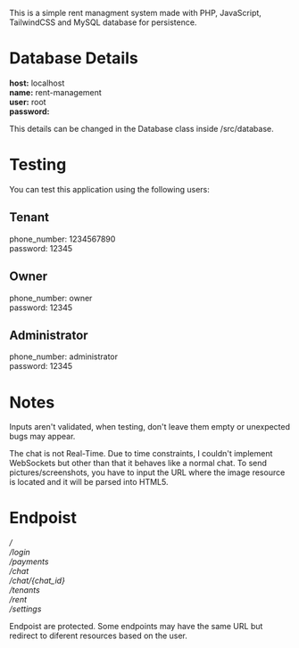 This is a simple rent managment system made with PHP, JavaScript, TailwindCSS and MySQL database for persistence.

# Database Details

**host:** localhost <br />
**name:** rent-management <br />
**user:** root <br />
**password:**

This details can be changed in the Database class inside /src/database.

# Testing

You can test this application using the following users:

## Tenant

phone_number: 1234567890 <br />
password: 12345 

## Owner

phone_number: owner <br />
password: 12345

## Administrator

phone_number: administrator <br />
password: 12345 

# Notes

Inputs aren't validated, when testing, don't leave them empty or unexpected bugs may appear.

The chat is not Real-Time. Due to time constraints, I couldn't implement WebSockets but other than that it behaves like a normal chat. To send pictures/screenshots, you have to input the URL where the image resource is located and it will be parsed into HTML5.

# Endpoist

*/* <br />
*/login* <br />
*/payments* <br />
*/chat* <br />
*/chat/{chat_id}* <br />
*/tenants* <br />
*/rent* <br />
*/settings* <br />

Endpoist are protected. Some endpoints may have the same URL but redirect to diferent resources based on the user.


